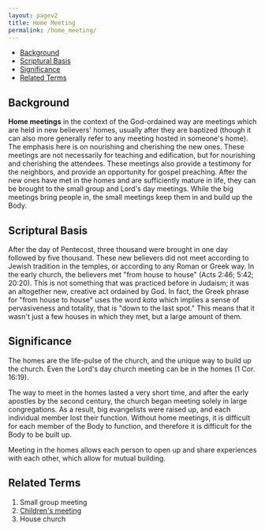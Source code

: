 ```yaml
---
layout: pagev2
title: Home Meeting
permalink: /home_meeting/
---
```

- [Background](#background)
- [Scriptural Basis](#scriptural-basis)
- [Significance](#significance)
- [Related Terms](#related-terms)

## Background

**Home meetings** in the context of the God-ordained way are meetings which are held in new believers' homes, usually after they are baptized (though it can also more generally refer to any meeting hosted in someone's home). The emphasis here is on nourishing and cherishing the new ones. These meetings are not necessarily for teaching and edification, but for nourishing and cherishing the attendees. These meetings also provide a testimony for the neighbors, and provide an opportunity for gospel preaching. After the new ones have met in the homes and are sufficiently mature in life, they can be brought to the small group and Lord's day meetings. While the big meetings bring people in, the small meetings keep them in and build up the Body.

## Scriptural Basis

After the day of Pentecost, three thousand were brought in one day followed by five thousand. These new believers did not meet according to Jewish tradition in the temples, or according to any Roman or Greek way. In the early church, the believers met "from house to house" (Acts 2:46; 5:42; 20:20). This is not something that was practiced before in Judaism; it was an altogether new, creative act ordained by God. In fact, the Greek phrase for "from house to house" uses the word *kata* which implies a sense of pervasiveness and totality, that is "down to the last spot." This means that it wasn't just a few houses in which they met, but a large amount of them. 

## Significance

The homes are the life-pulse of the church, and the unique way to build up the church. Even the Lord's day church meeting can be in the homes (1 Cor. 16:19).

The way to meet in the homes lasted a very short time, and after the early apostles by the second century, the church began meeting solely in large congregations. As a result, big evangelists were raised up, and each individual member lost their function. Without home meetings, it is difficult for each member of the Body to function, and therefore it is difficult for the Body to be built up.

Meeting in the homes allows each person to open up and share experiences with each other, which allow for mutual building.

## Related Terms

1. Small group meeting
2. [Children's meeting](./childrens_work#meetings)
3. House church